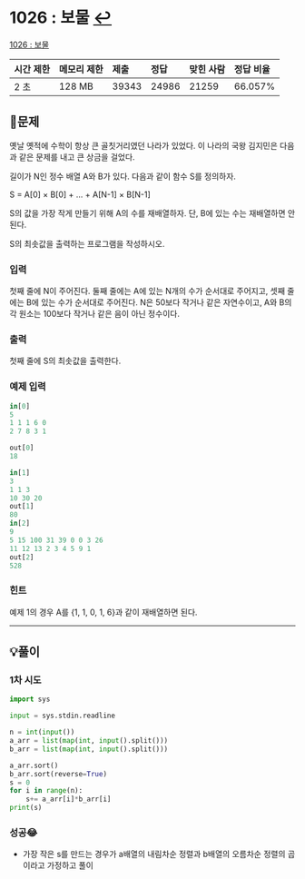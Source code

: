 # 1026 : 보물 [↩](../../acmicpc)

[1026 : 보물](https://www.acmicpc.net/problem/1026)

| 시간 제한 | 메모리 제한 | 제출  | 정답  | 맞힌 사람 | 정답 비율 |
| :-------- | :---------- | :---- | :---- | :-------- | :-------- |
| 2 초      | 128 MB      | 39343 | 24986 | 21259     | 66.057%   |

## 📝문제

옛날 옛적에 수학이 항상 큰 골칫거리였던 나라가 있었다. 이 나라의 국왕 김지민은 다음과 같은 문제를 내고 큰 상금을 걸었다.

길이가 N인 정수 배열 A와 B가 있다. 다음과 같이 함수 S를 정의하자.

S = A[0] × B[0] + ... + A[N-1] × B[N-1]

S의 값을 가장 작게 만들기 위해 A의 수를 재배열하자. 단, B에 있는 수는 재배열하면 안 된다.

S의 최솟값을 출력하는 프로그램을 작성하시오.

### 입력

첫째 줄에 N이 주어진다. 둘째 줄에는 A에 있는 N개의 수가 순서대로 주어지고, 셋째 줄에는 B에 있는 수가 순서대로 주어진다. N은 50보다 작거나 같은 자연수이고, A와 B의 각 원소는 100보다 작거나 같은 음이 아닌 정수이다.

### 출력

첫째 줄에 S의 최솟값을 출력한다.

### 예제 입력

```python
in[0]
5
1 1 1 6 0
2 7 8 3 1

out[0]
18

in[1]
3
1 1 3
10 30 20
out[1]
80
in[2]
9
5 15 100 31 39 0 0 3 26
11 12 13 2 3 4 5 9 1
out[2]
528
```

### 힌트

예제 1의 경우 A를 {1, 1, 0, 1, 6}과 같이 재배열하면 된다.

---

## 💡풀이

### 1차 시도

```python
import sys

input = sys.stdin.readline

n = int(input())
a_arr = list(map(int, input().split()))
b_arr = list(map(int, input().split()))

a_arr.sort()
b_arr.sort(reverse=True)
s = 0
for i in range(n):
    s+= a_arr[i]*b_arr[i]
print(s)
```

### 성공😂
- 가장 작은 s를 만드는 경우가 a배열의 내림차순 정렬과 b배열의 오름차순 정렬의 곱이라고 가정하고 풀이
